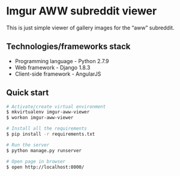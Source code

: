 Imgur AWW subreddit viewer
==========================

This is just simple viewer of gallery images for the “aww” subreddit.


Technologies/frameworks stack
-----------------------------

* Programming language - Python 2.7.9
* Web framework - Django 1.8.3
* Client-side framework - AngularJS


Quick start
-----------

```sh
# Activate/create virtual environment
$ mkvirtualenv imgur-aww-viewer
$ workon imgur-aww-viewer

# Install all the requirements
$ pip install -r requirements.txt

# Run the server
$ python manage.py runserver

# Open page in browser
$ open http://localhost:8000/

```

